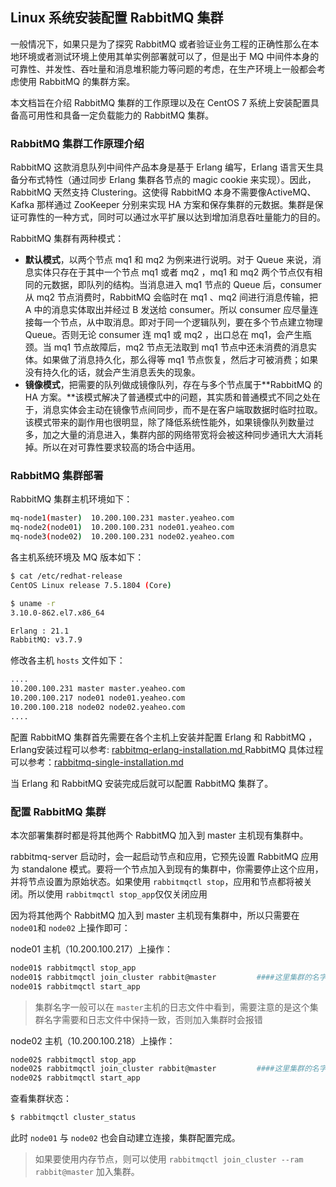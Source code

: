 ## Linux 系统安装配置 RabbitMQ 集群

一般情况下，如果只是为了探究 RabbitMQ 或者验证业务工程的正确性那么在本地环境或者测试环境上使用其单实例部署就可以了，但是出于 MQ 中间件本身的可靠性、并发性、吞吐量和消息堆积能力等问题的考虑，在生产环境上一般都会考虑使用 RabbitMQ 的集群方案。

本文档旨在介绍 RabbitMQ 集群的工作原理以及在 CentOS 7 系统上安装配置具备高可用性和具备一定负载能力的 RabbitMQ 集群。

### RabbitMQ 集群工作原理介绍

RabbitMQ 这款消息队列中间件产品本身是基于 Erlang 编写，Erlang 语言天生具备分布式特性（通过同步 Erlang 集群各节点的 magic cookie 来实现）。因此，RabbitMQ 天然支持 Clustering。这使得 RabbitMQ 本身不需要像ActiveMQ、Kafka 那样通过 ZooKeeper 分别来实现 HA 方案和保存集群的元数据。集群是保证可靠性的一种方式，同时可以通过水平扩展以达到增加消息吞吐量能力的目的。

RabbitMQ 集群有两种模式：

- **默认模式**，以两个节点 mq1 和 mq2 为例来进行说明。对于 Queue 来说，消息实体只存在于其中一个节点 mq1 或者 mq2 ，mq1 和 mq2 两个节点仅有相同的元数据，即队列的结构。当消息进入 mq1 节点的 Queue 后，consumer 从 mq2 节点消费时，RabbitMQ 会临时在 mq1 、mq2 间进行消息传输，把 A 中的消息实体取出并经过 B 发送给 consumer。所以 consumer 应尽量连接每一个节点，从中取消息。即对于同一个逻辑队列，要在多个节点建立物理 Queue。否则无论 consumer 连 mq1 或 mq2 ，出口总在 mq1，会产生瓶颈。当 mq1 节点故障后，mq2 节点无法取到 mq1 节点中还未消费的消息实体。如果做了消息持久化，那么得等 mq1 节点恢复，然后才可被消费；如果没有持久化的话，就会产生消息丢失的现象。
- **镜像模式**，把需要的队列做成镜像队列，存在与多个节点属于**RabbitMQ 的 HA 方案。**该模式解决了普通模式中的问题，其实质和普通模式不同之处在于，消息实体会主动在镜像节点间同步，而不是在客户端取数据时临时拉取。该模式带来的副作用也很明显，除了降低系统性能外，如果镜像队列数量过多，加之大量的消息进入，集群内部的网络带宽将会被这种同步通讯大大消耗掉。所以在对可靠性要求较高的场合中适用。

### RabbitMQ 集群部署

RabbitMQ 集群主机环境如下：

```bash
mq-node1(master)  10.200.100.231 master.yeaheo.com
mq-node2(node01)  10.200.100.231 node01.yeaheo.com
mq-node3(node02)  10.200.100.231 node02.yeaheo.com
```

各主机系统环境及 MQ 版本如下：

```bash
$ cat /etc/redhat-release
CentOS Linux release 7.5.1804 (Core)

$ uname -r
3.10.0-862.el7.x86_64

Erlang : 21.1
RabbitMQ: v3.7.9
```

修改各主机 `hosts` 文件如下：

```bash
....
10.200.100.231 master master.yeaheo.com
10.200.100.217 node01 node01.yeaheo.com
10.200.100.218 node02 node02.yeaheo.com
....
```

配置 RabbitMQ 集群首先需要在各个主机上安装并配置 Erlang 和 RabbitMQ ，Erlang安装过程可以参考: [rabbitmq-erlang-installation.md ](https://github.com/yeaheo/hello-linux/blob/master/rabbitmq/rabbitmq-erlang-installation.md)RabbitMQ 具体过程可以参考：[rabbitmq-single-installation.md](https://github.com/yeaheo/hello-linux/blob/master/rabbitmq/rabbitmq-single-installation.md)

当 Erlang 和 RabbitMQ 安装完成后就可以配置 RabbitMQ 集群了。

### 配置 RabbitMQ 集群

本次部署集群时都是将其他两个 RabbitMQ 加入到 master 主机现有集群中。

rabbitmq-server 启动时，会一起启动节点和应用，它预先设置 RabbitMQ 应用为 standalone 模式。要将一个节点加入到现有的集群中，你需要停止这个应用，并将节点设置为原始状态。如果使用 `rabbitmqctl stop`，应用和节点都将被关闭。所以使用 `rabbitmqctl stop_app`仅仅关闭应用

因为将其他两个 RabbitMQ 加入到 master 主机现有集群中，所以只需要在 `node01`和 `node02` 上操作即可：

node01 主机（10.200.100.217）上操作：

```bash
node01$ rabbitmqctl stop_app      
node01$ rabbitmqctl join_cluster rabbit@master         ####这里集群的名字一定不要写错了
node01$ rabbitmqctl start_app
```

> 集群名字一般可以在 `master`主机的日志文件中看到，需要注意的是这个集群名字需要和日志文件中保持一致，否则加入集群时会报错

node02 主机（10.200.100.218）上操作：

```bash
node02$ rabbitmqctl stop_app      
node02$ rabbitmqctl join_cluster rabbit@master         ####这里集群的名字一定不要写错了
node02$ rabbitmqctl start_app
```

查看集群状态：

```bash
$ rabbitmqctl cluster_status
```



此时 `node01` 与 `node02` 也会自动建立连接，集群配置完成。

> 如果要使用内存节点，则可以使用 `rabbitmqctl join_cluster --ram rabbit@master` 加入集群。

